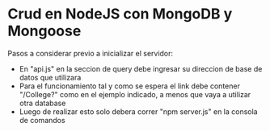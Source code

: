 # Crud en NodeJS con MongoDB y Mongoose

Pasos a considerar previo a inicializar el servidor:
- En "api.js" en la seccion de query debe ingresar su direccion de base de datos que utilizara
- Para el funcionamiento tal y como se espera el link debe contener "/College?" como en el ejemplo indicado, a menos que vaya a utilizar otra database
- Luego de realizar esto solo debera correr "npm server.js" en la consola de comandos
